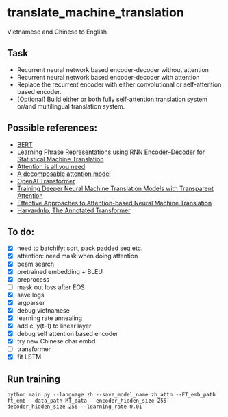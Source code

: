 # translate_machine_translation
Vietnamese and Chinese to English 

## Task
- Recurrent neural network based encoder-decoder without attention
- Recurrent neural network based encoder-decoder with attention
- Replace the recurrent encoder with either convolutional or self-attention based encoder.
- [Optional] Build either or both fully self-attention translation system or/and multilingual translation system.

## Possible references:
- [BERT](https://arxiv.org/pdf/1810.04805.pdf)
- [Learning Phrase Representations using RNN Encoder–Decoder for Statistical Machine Translation](https://arxiv.org/pdf/1406.1078.pdf)
- [Attention is all you need](https://arxiv.org/pdf/1706.03762.pdf)
- [A decomposable attention model](https://arxiv.org/pdf/1606.01933.pdf)
- [OpenAI Transformer](https://s3-us-west-2.amazonaws.com/openai-assets/research-covers/language-unsupervised/language_understanding_paper.pdf)
- [Training Deeper Neural Machine Translation Models with Transparent Attention](http://aclweb.org/anthology/D18-1338)
- [Effective Approaches to Attention-based Neural Machine Translation](https://arxiv.org/pdf/1508.04025.pdf)
- [Harvardnlp, The Annotated Transformer](http://nlp.seas.harvard.edu/2018/04/03/attention.html)

## To do:
- [x] need to batchify: sort, pack padded seq etc.
- [x] attention: need mask when doing attention
- [x] beam search
- [x] pretrained embedding + BLEU
- [x] preprocess
- [ ] mask out loss after EOS
- [x] save logs
- [x] argparser
- [x] debug vietnamese
- [x] learning rate annealing
- [x] add c, y(t-1) to linear layer
- [x] debug self attention based encoder
- [x] try new Chinese char embd
- [ ] transformer
- [x] fit LSTM 

## Run training
	python main.py --language zh --save_model_name zh_attn --FT_emb_path ft_emb --data_path MT_data --encoder_hidden_size 256 --decoder_hidden_size 256 --learning_rate 0.01
